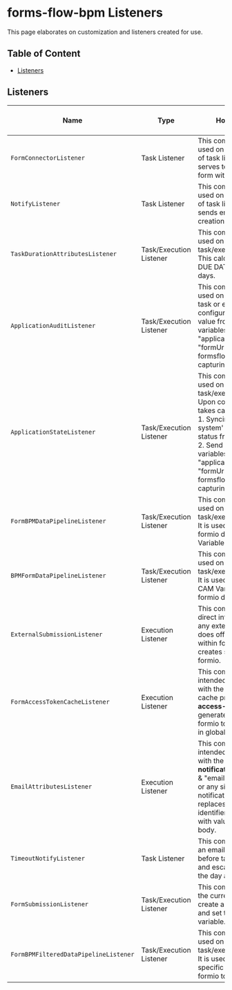 # forms-flow-bpm Listeners

This page elaborates on customization and listeners created for use.
 
## Table of Content
* [Listeners](#listeners)


## Listeners

   Name | Type | How it Works | How to Use |
 --- | --- | --- | ---
 `FormConnectorListener`| Task Listener |This component can be used on **CREATE** event of task listener. This serves to associate a form with task.  | Refer [link](./formconnector-readme.md )
 `NotifyListener`| Task Listener |This component can be used on **CREATE** event of task listener; and sends email upon task creation. | Refer [link](./notify-readme.md )
 `TaskDurationAttributesListener`| Task/Execution Listener |This component can be used on any event of task/execution listener. This calculates and set DUE DATE in business days. | Refer [link](./taskdurationattributes-readme.md ) 
 `ApplicationAuditListener`| Task/Execution Listener |This component to be used on any event of task or execution. Upon configuration, this send value from cam variables: "applicationStatus" and "formUrl" to formsflow.ai system for capturing audit. | Refer [link](./applicationaudit-readme.md )
 `ApplicationStateListener`| Task/Execution Listener |This component can be used on any event of task/execution listener.  Upon configuration it takes care of <br/>1. Syncing formsflow.ai system' with the active status from camunda.   <br/>2. Send value from cam variables: "applicationStatus" and "formUrl" to formsflow.ai system for capturing audit. | Refer [link](./applicationstate-readme.md )
 `FormBPMDataPipelineListener`| Task/Execution Listener |This component can be used on any event of task/execution listener. It is used for populating formio data into CAM Variables. | Refer [link](./formbpmdatapipeline-readme.md )
 `BPMFormDataPipelineListener`| Task/Execution Listener |This component can be used on any event of task/execution listener. It is used for populating CAM Variables into formio data.  | Refer [link](./bpmformdatapipeline-readme.md )
 `ExternalSubmissionListener`| Execution Listener |This component allows direct integration from any external system and does offline sync-up within formsflow.ai i.e creates submission in formio.| Refer [link](./externalsubmission-readme.md )
 `FormAccessTokenCacheListener`| Execution Listener |This component intended to run **ONLY** with the dedicated token cache process **formio-access-token.bpmn**.It generates and stores the formio token as variable in global scope. | Refer [link](./formaccesstokencache-readme.md )
 `EmailAttributesListener`| Execution Listener |This component intended to run **ONLY** with the process **notification_email.bpmn** & "email-template.dmn" or any similar notification processes.It replaces all reserved identifier **@{variable}** with values in email body. | Refer [link](./emailattributes-readme.md )
 `TimeoutNotifyListener`| Task Listener |This component sends an email reminder a day before task due date, and escalation email on the day after due date.| Refer [link](./timeoutnotification-readme.md )
 `FormSubmissionListener`| Task/Execution Listener |This component from the current formUrl create a new revision and set that as a CAM variable.| Refer [link](./formsubmission-readme.md )
 `FormBPMFilteredDataPipelineListener`| Task/Execution Listener |This component can be used on any event of task/execution listener. It is used for populating specific variables from formio to CAM Variables.  | Refer [link](./formbpmfiltereddatapipeline-readme.md )
          